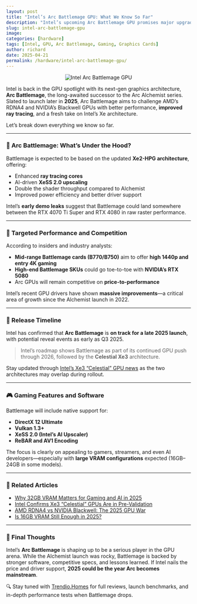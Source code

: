 ```yaml
---
layout: post
title: "Intel’s Arc Battlemage GPU: What We Know So Far"
description: "Intel’s upcoming Arc Battlemage GPU promises major upgrades in performance, architecture, and ray tracing. Here’s everything we know so far in 2025."
slug: intel-arc-battlemage-gpu
image: 
categories: [hardware]
tags: [Intel, GPU, Arc Battlemage, Gaming, Graphics Cards]
author: richard
date: 2025-04-21
permalink: /hardware/intel-arc-battlemage-gpu/
---
```


<div style="text-align: center;">
  <img src="https://blogger.googleusercontent.com/img/b/R29vZ2xl/AVvXsEhhrwW2G-dPvL94iQF5qrgR7HGrmzSVY0J3ubwA7h8sQMrVDwlqjD5xNCJYJPbvgVsYgNxbuWebNmcgZ2HoVcSstrPBAte3npiQPCIEYR08VG20VVJSSATDp53_XVqrHC9r-jebADkgnQNpH2CBqf61gFB1ZfBJMZ0KxPOROb-DsUSByhWI_Qh66sFXeOs/s1920/intel-arc-battlemage-gpu.jpg" alt="Intel Arc Battlemage GPU">
</div>

Intel is back in the GPU spotlight with its next-gen graphics architecture, **Arc Battlemage**, the long-awaited successor to the Arc Alchemist series. Slated to launch later in **2025**, Arc Battlemage aims to challenge AMD’s RDNA4 and NVIDIA’s Blackwell GPUs with better performance, **improved ray tracing**, and a fresh take on Intel’s Xe architecture.

Let’s break down everything we know so far.

---

### 🧠 Arc Battlemage: What’s Under the Hood?

Battlemage is expected to be based on the updated **Xe2-HPG architecture**, offering:

- Enhanced **ray tracing cores**
- AI-driven **XeSS 2.0 upscaling**
- Double the shader throughput compared to Alchemist
- Improved power efficiency and better driver support

Intel’s **early demo leaks** suggest that Battlemage could land somewhere between the RTX 4070 Ti Super and RTX 4080 in raw raster performance.

---

### 🚀 Targeted Performance and Competition

According to insiders and industry analysts:

- **Mid-range Battlemage cards (B770/B750)** aim to offer **high 1440p and entry 4K gaming**
- **High-end Battlemage SKUs** could go toe-to-toe with **NVIDIA’s RTX 5080**
- Arc GPUs will remain competitive on **price-to-performance**

Intel’s recent GPU drivers have shown **massive improvements**—a critical area of growth since the Alchemist launch in 2022.

---

### 📅 Release Timeline

Intel has confirmed that **Arc Battlemage** is **on track for a late 2025 launch**, with potential reveal events as early as Q3 2025.

> Intel’s roadmap shows Battlemage as part of its continued GPU push through 2026, followed by the **Celestial Xe3** architecture.

Stay updated through [Intel’s Xe3 “Celestial” GPU news](/hardware/intel-xe3-celestial-gpus-prevalidation/) as the two architectures may overlap during rollout.

---

### 🎮 Gaming Features and Software

Battlemage will include native support for:

- **DirectX 12 Ultimate**
- **Vulkan 1.3+**
- **XeSS 2.0 (Intel’s AI Upscaler)**
- **ReBAR and AV1 Encoding**

The focus is clearly on appealing to gamers, streamers, and even AI developers—especially with **large VRAM configurations** expected (16GB–24GB in some models).

---

### 🔗 Related Articles

- [Why 32GB VRAM Matters for Gaming and AI in 2025](/hardware/why-32gb-vram-matters/)
- [Intel Confirms Xe3 “Celestial” GPUs Are in Pre-Validation](/hardware/intel-xe3-celestial-gpus-prevalidation/)
- [AMD RDNA4 vs NVIDIA Blackwell: The 2025 GPU War](/hardware/amd-vs-nvidia-2025/)
- [Is 16GB VRAM Still Enough in 2025?](/hardware/is-16gb-vram-enough-2025/)

---

### 📌 Final Thoughts

Intel’s **Arc Battlemage** is shaping up to be a serious player in the GPU arena. While the Alchemist launch was rocky, Battlemage is backed by stronger software, competitive specs, and lessons learned. If Intel nails the price and driver support, **2025 could be the year Arc becomes mainstream**.

🔍 Stay tuned with [Trendio.Homes](https://www.trendio.homes/) for full reviews, launch benchmarks, and in-depth performance tests when Battlemage drops.

